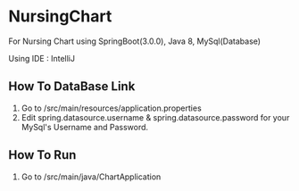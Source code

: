 # NursingChart
For Nursing Chart using SpringBoot(3.0.0), Java 8, MySql(Database)

Using IDE : IntelliJ

## How To DataBase Link

1. Go to /src/main/resources/application.properties
2. Edit spring.datasource.username & spring.datasource.password for your MySql's Username and Password.

## How To Run
1. Go to /src/main/java/ChartApplication 


